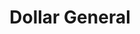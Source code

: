 ---
title: "Dollar General"
url: /hutchinson/dollar-general-south-adams-street/
shop: variety store
---